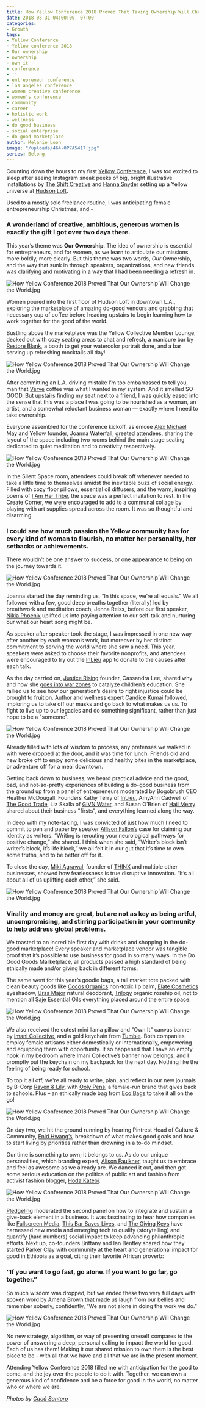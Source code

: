 ```yaml
---
title: How Yellow Conference 2018 Proved That Taking Ownership Will Change the World
date: 2018-08-31 04:00:00 -07:00
categories:
- Growth
tags:
- Yellow Conference
- Yellow conference 2018
- Our ownership
- ownership
- own it
- conference
- ''
- entrepreneur conference
- los angeles conference
- women creative conference
- women's conference
- community
- career
- holistic work
- wellness
- do good business
- social enterprise
- do good marketplace
author: Melanie Loon
image: "/uploads/464-0P7A5417.jpg"
series: Belong
---
```


Counting down the hours to my first [Yellow Conference](https://yellowco.co/conference/), I was too excited to sleep after seeing Instagram sneak peeks of big, bright illustrative installations by [The Shift Creative](http://theshiftcreative.com/) and [Hanna Snyder](http://hancreative.co/) setting up a Yellow universe at [Hudson Loft](http://www.hudsonloft.com/).

Used to a mostly solo freelance routine, I was anticipating female entrepreneurship Christmas, and -

### A wonderland of creative, ambitious, generous women is exactly the gift I got over two days there.

This year’s theme was **Our Ownership**. The idea of ownership is essential for entrepreneurs, and for women, as we learn to articulate our missions more boldly, more clearly. But this theme was two words, _Our_ Ownership, and the way that sunk in through speakers, organizations, and new friends was clarifying and motivating in a way that I had been needing a refresh in.

![How Yellow Conference 2018 Proved That Our Ownership Will Change the World.jpg](/uploads/103-0P7A4966.jpg)

Women poured into the first floor of Hudson Loft in downtown L.A., exploring the marketplace of amazing do-good vendors and grabbing that necessary cup of coffee before heading upstairs to begin learning how to work together for the good of the world.

Bustling above the marketplace was the Yellow Collective Member Lounge, decked out with cozy seating areas to chat and refresh, a manicure bar by [Restore Blank](https://restoreblank.com/), a booth to get your watercolor portrait done, and a bar serving up refreshing mocktails all day!

![How Yellow Conference 2018 Proved That Our Ownership Will Change the World.jpg](/uploads/479-0P7A5456%20(1)-0bc91c.jpg)

After committing an L.A. driving mistake I’m too embarrassed to tell you, man that [Verve](https://www.vervecoffee.com/) coffee was what I wanted in my system. And it smelled SO GOOD. But upstairs finding my seat next to a friend, I was quickly eased into the sense that this was a place I was going to be nourished as a woman, an artist, and a somewhat reluctant business woman — exactly where I need to take ownership.

Everyone assembled for the conference kickoff, as emcee [Alex Michael May](http://alexmichaelmay.com/) and Yellow founder, Joanna Waterfall, greeted attendees, sharing the layout of the space including two rooms behind the main stage seating dedicated to quiet meditation and to creativity respectively.

![How Yellow Conference 2018 Proved That Our Ownership Will Change the World.jpg](/uploads/021-0P7A4535.jpg)

In the Silent Space room, attendees could break off whenever needed to take a little time to themselves amidst the inevitable buzz of social energy. Filled with cozy floor pillows, essential oil diffusers, and the warm, inspiring poems of [I Am Her Tribe](https://www.instagram.com/iamhertribe/), the space was a perfect invitation to rest. In the Create Corner, we were encouraged to add to a communal collage by playing with art supplies spread across the room. It was so thoughtful and disarming. 

### I could see how much passion the Yellow community has for every kind of woman to flourish, no matter her personality, her setbacks or achievements. 

There wouldn’t be one answer to success, or one appearance to being on the journey towards it.

![How Yellow Conference 2018 Proved That Our Ownership Will Change the World.jpg](/uploads/368-0P7A7601.jpg)

Joanna started the day reminding us, “In this space, we’re all equals.” We all followed with a few, good deep breaths together (literally) led by breathwork and meditation coach, Jenna Reiss, before our first speaker, [Nikia Phoenix](https://linktr.ee/nikiaphoenix) uplifted us into paying attention to our self-talk and nurturing our what our heart song might be.

As speaker after speaker took the stage, I was impressed in one new way after another by each woman’s work, but moreover by her distinct commitment to serving the world where she saw a need. This year, speakers were asked to choose their favorite nonprofits, and attendees were encouraged to try out the [InLieu](https://www.inlieu.com/) app to donate to the causes after each talk.

As the day carried on, [Justice Rising](https://www.justicerising.org/) founder, Cassandra Lee, shared why and how she [goes into war zones](https://yellowco.co/blog/2018/08/15/why-millennial-woman-war-zones-justice-rising/) to catalyze children’s education. She rallied us to see how our generation’s desire to right injustice could be brought to fruition. Author and wellness expert [Candice Kumai](https://www.instagram.com/CandiceKumai/) followed, imploring us to take off our masks and go back to what makes us us. To fight to live up to our legacies and do something significant, rather than just hope to be a "someone".

![How Yellow Conference 2018 Proved That Our Ownership Will Change the World.jpg](/uploads/107-0P7A5018.jpg)

Already filled with lots of wisdom to process, any pretenses we walked in with were dropped at the door, and it was time for lunch. Friends old and new broke off to enjoy some delicious and healthy bites in the marketplace, or adventure off for a meal downtown.

Getting back down to business, we heard practical advice and the good, bad, and not-so-pretty experiences of building a do-good business from the ground up from a panel of entrepreneurs moderated by Bogobrush CEO Heather McDougall. Founders Kathy Terry of [InLieu](https://www.inlieu.com/), AmyAnn Cadwell of [The Good Trade](http://www.thegoodtrade.com/), Liz Skalla of [GIVN Water](https://www.givnwater.com/), and Susan O’Brien of [Hail Merry](https://hailmerry.com/) shared about their business "firsts", and everything learned along the way.

In deep with my note-taking, I was convicted of just how much I need to commit to pen and paper by speaker [Allison Fallon’s](https://allisonfallon.com/) case for claiming our identity as writers. “Writing is rerouting your neurological pathways for positive change,” she shared. I think when she said, “Writer’s block isn’t writer’s block, it’s life block,” we all felt it in our gut that it’s time to own some truths, and to be better off for it.

To close the day, [Miki Agrawal](https://www.mikiagrawal.com/), founder of [THINX](https://www.shethinx.com/) and multiple other businesses, showed how fearlessness is true disruptive innovation. “It’s all about all of us uplifting each other,” she said. 

![How Yellow Conference 2018 Proved That Our Ownership Will Change the World.jpg](/uploads/223-0P7A6202.jpg)

### Virality and money are great, but are not as key as being artful, uncompromising, and stirring participation in your community to help address global problems. 

We toasted to an incredible first day with drinks and shopping in the do-good marketplace! Every speaker and marketplace vendor was tangible proof that it’s possible to use business for good in so many ways. In the Do Good Goods Marketplace, all products passed a high standard of being ethically made and/or giving back in different forms.

The same went for this year’s goodie bags, a tall market tote packed with clean beauty goods like [Cocos Organics](https://www.cocos-organics.com/products/crowdfund-campaign-profits-driven-by-purpose) non-toxic lip balm, [Elate Cosmetics](https://elatebeauty.com/) eyeshadow, [Ursa Major](https://www.ursamajorvt.com/) natural deodorant, [Trilogy](https://www.trilogyproducts.com/us/) organic rosehip oil, not to mention all [Saje](https://www.saje.com/home/) Essential Oils everything placed around the entire space. 

![How Yellow Conference 2018 Proved That Our Ownership Will Change the World.jpg](/uploads/Yellow2018bags-9.jpg)

We also received the cutest mini llama pillow and "Own It" canvas banner by [Imani Collective](https://imanicollective.com/), and a gold keychain from [Tumble](https://www.wearetumble.com/). Both companies employ female artisans either domestically or internationally, empowering and equipping them with opportunity. It so happened that I have an empty hook in my bedroom where Imani Collective’s banner now belongs, and I promptly put the keychain on my backpack for the next day. Nothing like the feeling of being ready for school.

To top it all off, we're all ready to write, plan, and reflect in our new journals by B-Corp [Raven & Lily](https://ravenandlily.com/), with [Ooly Pens](https://www.ooly.com/), a female-run brand that gives back to schools. Plus – an ethically made bag from [Eco Bags](https://www.ecobags.com/) to take it all on the go!

![How Yellow Conference 2018 Proved That Our Ownership Will Change the World.jpg](/uploads/032-0P7A4565-7b7910.jpg)

On day two, we hit the ground running by hearing Pintrest Head of Culture & Community, [Enid Hwang’s](https://www.pinterest.com/enid/), breakdown of what makes good goals and how to start living by priorities rather than drowning in a to-do mindset.

Our time is something to own; it belongs to us. As do our unique personalities, which branding expert, [Alison Faulkner](https://www.instagram.com/thealisonshow/?hl=en), taught us to embrace and feel as awesome as we already are. We danced it out, and then got some serious education on the politics of public art and fashion from activist fashion blogger, [Hoda Katebi](http://www.joojooazad.com/).

![How Yellow Conference 2018 Proved That Our Ownership Will Change the World.jpg](/uploads/327-0P7A7411.jpg)

[Pledgeling](https://www.pledgeling.com/) moderated the second panel on how to integrate and sustain a give-back element in a business. It was fascinating to hear how companies like [Fullscreen Media](https://fullscreenmedia.co/), [This Bar Saves Lives](https://www.thisbarsaveslives.com/), and [The Giving Keys](https://www.thegivingkeys.com/) have harnessed new media and emerging tech to qualify (storytelling) and quantify (hard numbers) social impact to keep advancing philanthropic efforts. Next up, co-founders Brittany and Ian Bentley shared how they started [Parker Clay](https://www.parkerclay.com/) with community at the heart and generational impact for good in Ethiopia as a goal, citing their favorite African proverb: 

### “If you want to go fast, go alone. If you want to go far, go together.”

So much wisdom was dropped, but we ended these two very full days with spoken word by [Amena Brown](http://www.amenabrown.com/) that made us laugh from our bellies and remember soberly, confidently, “We are not alone in doing the work we do.”

![How Yellow Conference 2018 Proved That Our Ownership Will Change the World.jpg](/uploads/434-0P7A8315.jpg)

No new strategy, algorithm, or way of presenting oneself compares to the power of answering a deep, personal calling to impact the world for good. Each of us has them! Making it our shared mission to own them is the best place to be - with all that we have and all that we are in the present moment.

Attending Yellow Conference 2018 filled me with anticipation for the good to come, and the joy over the people to do it with. Together, we can own a generous kind of confidence and be a force for good in the world, no matter who or where we are.

_Photos by [Cacá Santoro](http://cacasantoro.com/)_